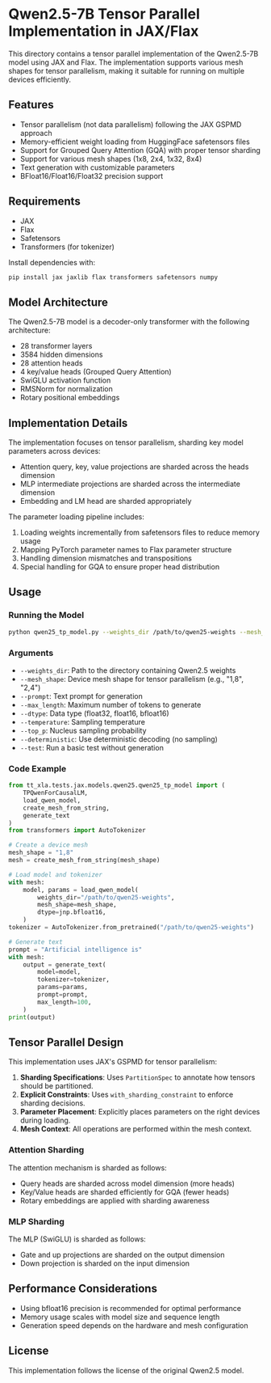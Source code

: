 # Qwen2.5-7B Tensor Parallel Implementation in JAX/Flax

This directory contains a tensor parallel implementation of the Qwen2.5-7B model using JAX and Flax. The implementation supports various mesh shapes for tensor parallelism, making it suitable for running on multiple devices efficiently.

## Features

- Tensor parallelism (not data parallelism) following the JAX GSPMD approach
- Memory-efficient weight loading from HuggingFace safetensors files
- Support for Grouped Query Attention (GQA) with proper tensor sharding
- Support for various mesh shapes (1x8, 2x4, 1x32, 8x4)
- Text generation with customizable parameters
- BFloat16/Float16/Float32 precision support

## Requirements

- JAX
- Flax
- Safetensors
- Transformers (for tokenizer)

Install dependencies with:

```bash
pip install jax jaxlib flax transformers safetensors numpy
```

## Model Architecture

The Qwen2.5-7B model is a decoder-only transformer with the following architecture:

- 28 transformer layers
- 3584 hidden dimensions
- 28 attention heads
- 4 key/value heads (Grouped Query Attention)
- SwiGLU activation function
- RMSNorm for normalization
- Rotary positional embeddings

## Implementation Details

The implementation focuses on tensor parallelism, sharding key model parameters across devices:

- Attention query, key, value projections are sharded across the heads dimension
- MLP intermediate projections are sharded across the intermediate dimension
- Embedding and LM head are sharded appropriately

The parameter loading pipeline includes:

1. Loading weights incrementally from safetensors files to reduce memory usage
2. Mapping PyTorch parameter names to Flax parameter structure
3. Handling dimension mismatches and transpositions
4. Special handling for GQA to ensure proper head distribution

## Usage

### Running the Model

```bash
python qwen25_tp_model.py --weights_dir /path/to/qwen25-weights --mesh_shape 1,8 --prompt "Once upon a time"
```

### Arguments

- `--weights_dir`: Path to the directory containing Qwen2.5 weights
- `--mesh_shape`: Device mesh shape for tensor parallelism (e.g., "1,8", "2,4")
- `--prompt`: Text prompt for generation
- `--max_length`: Maximum number of tokens to generate
- `--dtype`: Data type (float32, float16, bfloat16)
- `--temperature`: Sampling temperature
- `--top_p`: Nucleus sampling probability
- `--deterministic`: Use deterministic decoding (no sampling)
- `--test`: Run a basic test without generation

### Code Example

```python
from tt_xla.tests.jax.models.qwen25.qwen25_tp_model import (
    TPQwenForCausalLM, 
    load_qwen_model, 
    create_mesh_from_string,
    generate_text
)
from transformers import AutoTokenizer

# Create a device mesh
mesh_shape = "1,8"
mesh = create_mesh_from_string(mesh_shape)

# Load model and tokenizer
with mesh:
    model, params = load_qwen_model(
        weights_dir="/path/to/qwen25-weights",
        mesh_shape=mesh_shape,
        dtype=jnp.bfloat16,
    )
tokenizer = AutoTokenizer.from_pretrained("/path/to/qwen25-weights")

# Generate text
prompt = "Artificial intelligence is"
with mesh:
    output = generate_text(
        model=model,
        tokenizer=tokenizer,
        params=params,
        prompt=prompt,
        max_length=100,
    )
print(output)
```

## Tensor Parallel Design

This implementation uses JAX's GSPMD for tensor parallelism:

1. **Sharding Specifications**: Uses `PartitionSpec` to annotate how tensors should be partitioned.
2. **Explicit Constraints**: Uses `with_sharding_constraint` to enforce sharding decisions.
3. **Parameter Placement**: Explicitly places parameters on the right devices during loading.
4. **Mesh Context**: All operations are performed within the mesh context.

### Attention Sharding

The attention mechanism is sharded as follows:

- Query heads are sharded across model dimension (more heads)
- Key/Value heads are sharded efficiently for GQA (fewer heads)
- Rotary embeddings are applied with sharding awareness

### MLP Sharding

The MLP (SwiGLU) is sharded as follows:

- Gate and up projections are sharded on the output dimension
- Down projection is sharded on the input dimension

## Performance Considerations

- Using bfloat16 precision is recommended for optimal performance
- Memory usage scales with model size and sequence length
- Generation speed depends on the hardware and mesh configuration

## License

This implementation follows the license of the original Qwen2.5 model. 